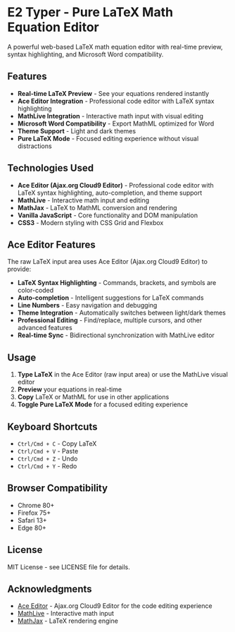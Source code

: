 # E2 Typer - Pure LaTeX Math Equation Editor

A powerful web-based LaTeX math equation editor with real-time preview, syntax highlighting, and Microsoft Word compatibility.

## Features

- **Real-time LaTeX Preview** - See your equations rendered instantly
- **Ace Editor Integration** - Professional code editor with LaTeX syntax highlighting
- **MathLive Integration** - Interactive math input with visual editing
- **Microsoft Word Compatibility** - Export MathML optimized for Word
- **Theme Support** - Light and dark themes
- **Pure LaTeX Mode** - Focused editing experience without visual distractions

## Technologies Used

- **Ace Editor (Ajax.org Cloud9 Editor)** - Professional code editor with LaTeX syntax highlighting, auto-completion, and theme support
- **MathLive** - Interactive math input and editing
- **MathJax** - LaTeX to MathML conversion and rendering
- **Vanilla JavaScript** - Core functionality and DOM manipulation
- **CSS3** - Modern styling with CSS Grid and Flexbox

## Ace Editor Features

The raw LaTeX input area uses Ace Editor (Ajax.org Cloud9 Editor) to provide:

- **LaTeX Syntax Highlighting** - Commands, brackets, and symbols are color-coded
- **Auto-completion** - Intelligent suggestions for LaTeX commands
- **Line Numbers** - Easy navigation and debugging
- **Theme Integration** - Automatically switches between light/dark themes
- **Professional Editing** - Find/replace, multiple cursors, and other advanced features
- **Real-time Sync** - Bidirectional synchronization with MathLive editor

## Usage

1. **Type LaTeX** in the Ace Editor (raw input area) or use the MathLive visual editor
2. **Preview** your equations in real-time
3. **Copy** LaTeX or MathML for use in other applications
4. **Toggle Pure LaTeX Mode** for a focused editing experience

## Keyboard Shortcuts

- `Ctrl/Cmd + C` - Copy LaTeX
- `Ctrl/Cmd + V` - Paste
- `Ctrl/Cmd + Z` - Undo
- `Ctrl/Cmd + Y` - Redo

## Browser Compatibility

- Chrome 80+
- Firefox 75+
- Safari 13+
- Edge 80+

## License

MIT License - see LICENSE file for details.

## Acknowledgments

- [Ace Editor](https://ace.c9.io/) - Ajax.org Cloud9 Editor for the code editing experience
- [MathLive](https://cortexjs.io/mathlive/) - Interactive math input
- [MathJax](https://www.mathjax.org/) - LaTeX rendering engine
